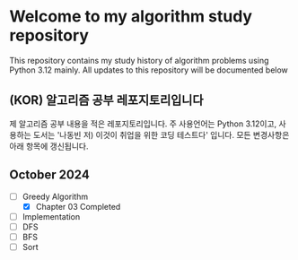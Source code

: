 # Welcome to my algorithm study repository

This repository contains my study history of algorithm problems using Python 3.12 mainly. 
All updates to this repository will be documented below

## (KOR) 알고리즘  공부 레포지토리입니다

제 알고리즘 공부 내용을 적은 레포지토리입니다. 주 사용언어는 Python 3.12이고, 사용하는 도서는 
'나동빈 저) 이것이 취업을 위한 코딩 테스트다' 입니다. 모든 변경사항은 아래 항목에 갱신됩니다.

## October 2024
- [ ] Greedy Algorithm
  - [X] Chapter 03 Completed
- [ ] Implementation
- [ ] DFS
- [ ] BFS
- [ ] Sort
